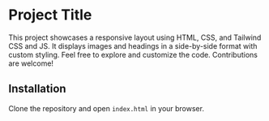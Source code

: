 # Project Title

This project showcases a responsive layout using HTML, CSS, and Tailwind CSS and JS. It displays images and headings in a side-by-side format with custom styling. 
Feel free to explore and customize the code. Contributions are welcome!

## Installation

Clone the repository and open `index.html` in your browser.
